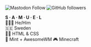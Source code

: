 ![Mastodon Follow](https://img.shields.io/mastodon/follow/112611180202862759)
![GitHub followers](https://img.shields.io/github/followers/smlxdesign)

**S · A · M · U · E · L**  
🧔🏻‍♂️ He/Him  
🇸🇪 Sweden  
🧑‍💻 HTML & CSS  
🐧 Mint + AwesomeWM
🎮 Minecraft
